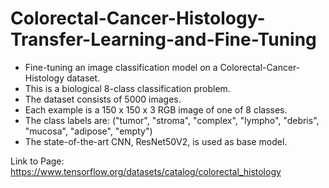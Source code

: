 # Colorectal-Cancer-Histology-Transfer-Learning-and-Fine-Tuning

* Fine-tuning an image classification model on a Colorectal-Cancer-Histology dataset.
* This is a biological 8-class classification problem.
* The dataset consists of 5000 images.
* Each example is a 150 x 150 x 3 RGB image of one of 8 classes.
* The class labels are: ("tumor", "stroma", "complex", "lympho", "debris", "mucosa", "adipose", "empty")
* The state-of-the-art CNN, ResNet50V2, is used as base model.

Link to Page: https://www.tensorflow.org/datasets/catalog/colorectal_histology
